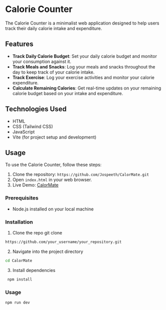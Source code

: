 # Calorie Counter

The Calorie Counter is a minimalist web application designed to help users track their daily calorie intake and expenditure.

## Features

- **Track Daily Calorie Budget**: Set your daily calorie budget and monitor your consumption against it.
- **Track Meals and Snacks**: Log your meals and snacks throughout the day to keep track of your calorie intake.
- **Track Exercise**: Log your exercise activities and monitor your calorie expenditure.
- **Calculate Remaining Calories**: Get real-time updates on your remaining calorie budget based on your intake and expenditure.

## Technologies Used

- HTML
- CSS (Tailwind CSS)
- JavaScript
- Vite (for project setup and development)

## Usage

To use the Calorie Counter, follow these steps:

1. Clone the repository: `https://github.com/Jospeeth/CalorMate.git`
2. Open `index.html` in your web browser.
3. Live Demo: <a href="https://calormate.netlify.app" target="_blank">CalorMate</a>


### Prerequisites

- Node.js installed on your local machine
### Installation

1. Clone the repo git clone 
```bash
https://github.com/your_username/your_repository.git
```

2. Navigate into the project directory 


```bash
cd CalorMate
```

3. Install dependencies

```bash
 npm install
 ```


### Usage

```bash
npm run dev
 ```
